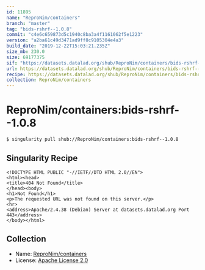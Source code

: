 ```yaml
---
id: 11895
name: "ReproNim/containers"
branch: "master"
tag: "bids-rshrf--1.0.8"
commit: "c4e6c659873d5c1940c8ba3a4f1161062f5e1223"
version: "a2ba61c49d3471ad9ff8c9105304e4a3"
build_date: "2019-12-22T15:03:21.235Z"
size_mb: 230.0
size: 69177375
sif: "https://datasets.datalad.org/shub/ReproNim/containers/bids-rshrf--1.0.8/2019-12-22-c4e6c659-a2ba61c4/a2ba61c49d3471ad9ff8c9105304e4a3.sif"
url: https://datasets.datalad.org/shub/ReproNim/containers/bids-rshrf--1.0.8/2019-12-22-c4e6c659-a2ba61c4/
recipe: https://datasets.datalad.org/shub/ReproNim/containers/bids-rshrf--1.0.8/2019-12-22-c4e6c659-a2ba61c4/Singularity
collection: ReproNim/containers
---
```


# ReproNim/containers:bids-rshrf--1.0.8

```bash
$ singularity pull shub://ReproNim/containers:bids-rshrf--1.0.8
```

## Singularity Recipe

```singularity
<!DOCTYPE HTML PUBLIC "-//IETF//DTD HTML 2.0//EN">
<html><head>
<title>404 Not Found</title>
</head><body>
<h1>Not Found</h1>
<p>The requested URL was not found on this server.</p>
<hr>
<address>Apache/2.4.38 (Debian) Server at datasets.datalad.org Port 443</address>
</body></html>
```

## Collection

 - Name: [ReproNim/containers](https://github.com/ReproNim/containers)
 - License: [Apache License 2.0](https://api.github.com/licenses/apache-2.0)

